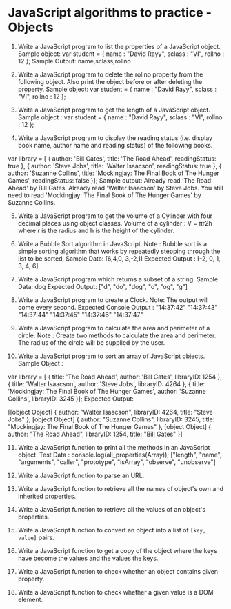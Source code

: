 # JavaScript algorithms to practice - Objects

1. Write a JavaScript program to list the properties of a JavaScript object.
   Sample object:
   var student = {
   name : "David Rayy",
   sclass : "VI",
   rollno : 12 };
   Sample Output: name,sclass,rollno

2. Write a JavaScript program to delete the rollno property from the following object. Also print the object before or after deleting the property.
   Sample object:
   var student = {
   name : "David Rayy",
   sclass : "VI",
   rollno : 12 };

3. Write a JavaScript program to get the length of a JavaScript object.
   Sample object :
   var student = {
   name : "David Rayy",
   sclass : "VI",
   rollno : 12 };

4. Write a JavaScript program to display the reading status (i.e. display book name, author name and reading status) of the following books.

var library = [
{
author: 'Bill Gates',
title: 'The Road Ahead',
readingStatus: true
},
{
author: 'Steve Jobs',
title: 'Walter Isaacson',
readingStatus: true
},
{
author: 'Suzanne Collins',
title: 'Mockingjay: The Final Book of The Hunger Games',
readingStatus: false
}];
Sample output:
Already read 'The Road Ahead' by Bill Gates.
Already read 'Walter Isaacson' by Steve Jobs.
You still need to read 'Mockingjay: The Final Book of The Hunger Games' by Suzanne Collins.

5. Write a JavaScript program to get the volume of a Cylinder with four decimal places using object classes.
   Volume of a cylinder : V = πr2h
   where r is the radius and h is the height of the cylinder.

6. Write a Bubble Sort algorithm in JavaScript.
   Note : Bubble sort is a simple sorting algorithm that works by repeatedly stepping through the list to be sorted,
   Sample Data: [6,4,0, 3,-2,1]
   Expected Output : [-2, 0, 1, 3, 4, 6]

7. Write a JavaScript program which returns a subset of a string.
   Sample Data: dog
   Expected Output: ["d", "do", "dog", "o", "og", "g"]

8. Write a JavaScript program to create a Clock.
   Note: The output will come every second.
   Expected Console Output :
   "14:37:42"
   "14:37:43"
   "14:37:44"
   "14:37:45"
   "14:37:46"
   "14:37:47"

9. Write a JavaScript program to calculate the area and perimeter of a circle.
   Note : Create two methods to calculate the area and perimeter. The radius of the circle will be supplied by the user.

10. Write a JavaScript program to sort an array of JavaScript objects.
    Sample Object :

var library = [
{
title: 'The Road Ahead',
author: 'Bill Gates',
libraryID: 1254
},
{
title: 'Walter Isaacson',
author: 'Steve Jobs',
libraryID: 4264
},
{
title: 'Mockingjay: The Final Book of The Hunger Games',
author: 'Suzanne Collins',
libraryID: 3245
}];
Expected Output:

[[object Object] {
author: "Walter Isaacson",
libraryID: 4264,
title: "Steve Jobs"
}, [object Object] {
author: "Suzanne Collins",
libraryID: 3245,
title: "Mockingjay: The Final Book of The Hunger Games"
}, [object Object] {
author: "The Road Ahead",
libraryID: 1254,
title: "Bill Gates"
}]

11. Write a JavaScript function to print all the methods in an JavaScript object.
    Test Data :
    console.log(all_properties(Array));
    ["length", "name", "arguments", "caller", "prototype", "isArray", "observe", "unobserve"]

12. Write a JavaScript function to parse an URL.

13. Write a JavaScript function to retrieve all the names of object's own and inherited properties.

14. Write a JavaScript function to retrieve all the values of an object's properties.

15. Write a JavaScript function to convert an object into a list of `[key, value]` pairs.

16. Write a JavaScript function to get a copy of the object where the keys have become the values and the values the keys.

17. Write a JavaScript function to check whether an object contains given property.

18. Write a JavaScript function to check whether a given value is a DOM element.
